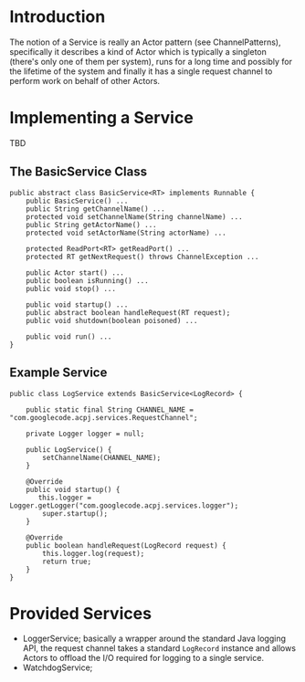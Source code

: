 # Introduction #

The notion of a Service is really an Actor pattern (see ChannelPatterns), specifically it describes a kind of Actor which is typically a singleton (there's only one of them per system), runs for a long time and possibly for the lifetime of the system and finally it has a single request channel to perform work on behalf of other Actors.

# Implementing a Service #

TBD

## The BasicService Class ##

```
public abstract class BasicService<RT> implements Runnable {
    public BasicService() ...
    public String getChannelName() ...
    protected void setChannelName(String channelName) ...
    public String getActorName() ...
    protected void setActorName(String actorName) ...

    protected ReadPort<RT> getReadPort() ...
    protected RT getNextRequest() throws ChannelException ...

    public Actor start() ...
    public boolean isRunning() ...
    public void stop() ...

    public void startup() ...
    public abstract boolean handleRequest(RT request);
    public void shutdown(boolean poisoned) ...

    public void run() ...
}
```

## Example Service ##

```
public class LogService extends BasicService<LogRecord> {
        
    public static final String CHANNEL_NAME = "com.googlecode.acpj.services.RequestChannel";
        
    private Logger logger = null;
    
    public LogService() {
        setChannelName(CHANNEL_NAME);
    }
  
    @Override
    public void startup() {
       this.logger = Logger.getLogger("com.googlecode.acpj.services.logger");
        super.startup();
    }
    
    @Override
    public boolean handleRequest(LogRecord request) {
        this.logger.log(request);
        return true;
    }
}
```
# Provided Services #

  * LoggerService; basically a wrapper around the standard Java logging API, the request channel takes a standard `LogRecord` instance and allows Actors to offload the I/O required for logging to a single service.
  * WatchdogService;